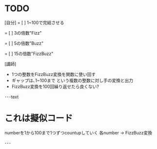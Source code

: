 TODO
==========================
[自分]
= [ ] 1~100で完結させる


= [ ] 3の倍数"Fizz"


= [ ] 5の倍数"Buzz"


= [ ] 15の倍数"FizzBuzz"

[講師]

- 1つの整数をFizzBuzz変換を関数に使い回す
- ギャップは､1~100まで という複数の整数に対し手の変換と出力
- FizzBuzz変換を100回繰り返せたら良くない?

･･･text
# これは擬似コード
numberを1から100まで1つずつcountupしていく
    各number -> FizzBuzz変換

･･･
